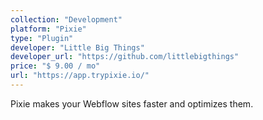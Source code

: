 ```yaml
---
collection: "Development"
platform: "Pixie"
type: "Plugin"
developer: "Little Big Things"
developer_url: "https://github.com/littlebigthings"
price: "$ 9.00 / mo"
url: "https://app.trypixie.io/"
---
```


Pixie makes your Webflow sites faster and optimizes them.
